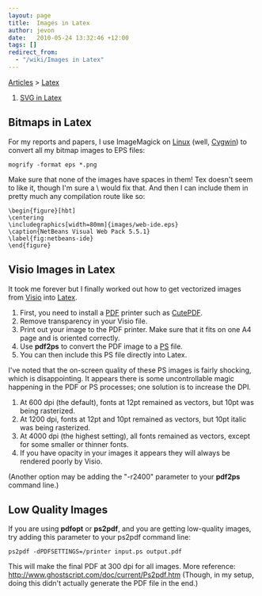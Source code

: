 ```yaml
---
layout: page
title:  Images in Latex
author: jevon
date:   2010-05-24 13:32:46 +12:00
tags: []
redirect_from:
  - "/wiki/Images in Latex"
---
```


[Articles](Articles.md) > [Latex](Latex.md)

1. [SVG in Latex](SVG_in_Latex.md)

## Bitmaps in Latex
For my reports and papers, I use ImageMagick on [Linux](Linux.md) (well, [Cygwin](cygwin.md)) to convert all my bitmap images to EPS files:

`mogrify -format eps *.png`

Make sure that none of the images have spaces in them! Tex doesn't seem to like it, though I'm sure a \ would fix that. And then I can include them in pretty much any compilation route like so:

```
\begin{figure}[hbt]
\centering
\includegraphics[width=80mm]{images/web-ide.eps}
\caption{NetBeans Visual Web Pack 5.5.1}
\label{fig:netbeans-ide}
\end{figure}
```

## Visio Images in Latex
It took me forever but I finally worked out how to get vectorized images from [Visio](Visio.md) into [Latex](Latex.md). 

1. First, you need to install a [PDF](pdf.md) printer such as [CutePDF](cutepdf.md).
1. Remove transparency in your Visio file.
1. Print out your image to the PDF printer. Make sure that it fits on one A4 page and is oriented correctly.
1. Use **pdf2ps** to convert the PDF image to a [PS](ps.md) file.
1. You can then include this PS file directly into Latex.

I've noted that the on-screen quality of these PS images is fairly shocking, which is disappointing. It appears there is some uncontrollable magic happening in the PDF or PS processes; one solution is to increase the DPI.

1. At 600 dpi (the default), fonts at 12pt remained as vectors, but 10pt was being rasterized.
1. At 1200 dpi, fonts at 12pt and 10pt remained as vectors, but 10pt italic was being rasterized.
1. At 4000 dpi (the highest setting), all fonts remained as vectors, except for some smaller or thinner fonts.
1. If you have opacity in your images it appears they will always be rendered poorly by Visio.

(Another option may be adding the "-r2400" parameter to your **pdf2ps** command line.)

## Low Quality Images
If you are using **pdfopt** or **ps2pdf**, and you are getting low-quality images, try adding this parameter to your ps2pdf command line:

`ps2pdf -dPDFSETTINGS=/printer input.ps output.pdf`

This will make the final PDF at 300 dpi for all images. More reference: http://www.ghostscript.com/doc/current/Ps2pdf.htm
(Though, in my setup, doing this didn't actually generate the PDF file in the end.)
